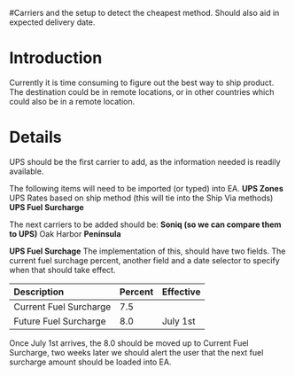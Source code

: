 #Carriers and the setup to detect the cheapest method. Should also aid in expected delivery date.

# Introduction #

Currently it is time consuming to figure out the best way to ship product. The destination could be in remote locations, or in other countries which could also be in a remote location.


# Details #

UPS should be the first carrier to add, as the information needed is readily available.

The following items will need to be imported (or typed) into EA.
**UPS Zones** UPS Rates based on ship method (this will tie into the Ship Via methods)
**UPS Fuel Surcharge**

The next carriers to be added should be:
**Soniq (so we can compare them to UPS)** Oak Harbor
**Peninsula**

**UPS Fuel Surchage** The implementation of this, should have two fields. The current fuel surchage percent, another field and a date selector to specify when that should take effect.

|Description|Percent|Effective|
|:----------|:------|:--------|
|Current Fuel Surcharge|7.5|  |
|Future Fuel Surcharge|8.0|July 1st|

Once July 1st arrives, the 8.0 should be moved up to Current Fuel Surcharge, two weeks later we should alert the user that the next fuel surcharge amount should be loaded into EA.